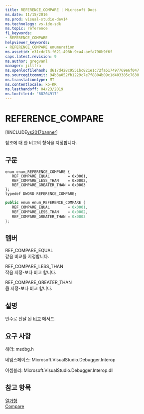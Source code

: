 ```yaml
---
title: REFERENCE_COMPARE | Microsoft Docs
ms.date: 11/15/2016
ms.prod: visual-studio-dev14
ms.technology: vs-ide-sdk
ms.topic: reference
f1_keywords:
- REFERENCE_COMPARE
helpviewer_keywords:
- REFERENCE_COMPARE enumeration
ms.assetid: e31cdc78-f621-498b-9ca4-aefa790b9f6f
caps.latest.revision: 9
ms.author: gregvanl
manager: jillfra
ms.openlocfilehash: d617d428c9551bc821e1c72fa517497769e6f047
ms.sourcegitcommit: 94b3a052fb1229c7e7f8804b09c1d403385c7630
ms.translationtype: MT
ms.contentlocale: ko-KR
ms.lasthandoff: 04/23/2019
ms.locfileid: "68204917"
---
```

# <a name="referencecompare"></a>REFERENCE_COMPARE
[!INCLUDE[vs2017banner](../../../includes/vs2017banner.md)]

참조에 대 한 비교의 형식을 지정합니다.  
  
## <a name="syntax"></a>구문  
  
```cpp#  
enum enum_REFERENCE_COMPARE {   
   REF_COMPARE_EQUAL        = 0x0001,  
   REF_COMPARE_LESS_THAN    = 0x0002,  
   REF_COMPARE_GREATER_THAN = 0x0003  
};  
typedef DWORD REFERENCE_COMPARE;  
```  
  
```csharp  
public enum enum_REFERENCE_COMPARE {   
   REF_COMPARE_EQUAL        = 0x0001,  
   REF_COMPARE_LESS_THAN    = 0x0002,  
   REF_COMPARE_GREATER_THAN = 0x0003  
};  
```  
  
## <a name="members"></a>멤버  
 REF_COMPARE_EQUAL  
 같음 비교를 지정합니다.  
  
 REF_COMPARE_LESS_THAN  
 작음 지정-보다 비교 합니다.  
  
 REF_COMPARE_GREATER_THAN  
 큼 지정-보다 비교 합니다.  
  
## <a name="remarks"></a>설명  
 인수로 전달 된 [비교](../../../extensibility/debugger/reference/idebugreference2-compare.md) 메서드.  
  
## <a name="requirements"></a>요구 사항  
 헤더: msdbg.h  
  
 네임스페이스: Microsoft.VisualStudio.Debugger.Interop  
  
 어셈블리: Microsoft.VisualStudio.Debugger.Interop.dll  
  
## <a name="see-also"></a>참고 항목  
 [열거형](../../../extensibility/debugger/reference/enumerations-visual-studio-debugging.md)   
 [Compare](../../../extensibility/debugger/reference/idebugreference2-compare.md)
